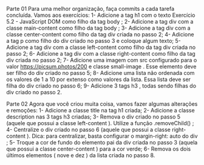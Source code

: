 Parte 01
Para uma melhor organização, faça commits a cada tarefa concluída. Vamos aos exercícios:
1- Adicione a tag h1 com o texto Exercício 5.2 - JavaScript DOM como filho da tag body ;
2- Adicione a tag div com a classe main-content como filho da tag body ;
3- Adicione a tag div com a classe center-content como filho da tag div criada no passo 2;
4- Adicione a tag p como filho do div criado no passo 3 e coloque algum texto;
5- Adicione a tag div com a classe left-content como filho da tag div criada no passo 2;
6- Adicione a tag div com a classe right-content como filho da tag div criada no passo 2;
7- Adicione uma imagem com src configurado para o valor https://picsum.photos/200 e classe small-image . Esse elemento deve ser filho do div criado no passo 5;
8- Adicione uma lista não ordenada com os valores de 1 a 10 por extenso como valores da lista. Essa lista deve ser filha do div criado no passo 6;
9- Adicione 3 tags h3 , todas sendo filhas do div criado no passo 2.

Parte 02
Agora que você criou muita coisa, vamos fazer algumas alterações e remoções:
1- Adicione a classe title na tag h1 criada;
2- Adicione a classe description nas 3 tags h3 criadas;
3- Remova o div criado no passo 5 (aquele que possui a classe left-content ). Utilize a função .removeChild() ;
4- Centralize o div criado no passo 6 (aquele que possui a classe right-content ). Dica: para centralizar, basta configurar o margin-right: auto do div ;
5- Troque a cor de fundo do elemento pai da div criada no passo 3 (aquela que possui a classe center-content ) para a cor verde;
6- Remova os dois últimos elementos ( nove e dez ) da lista criada no passo 8.
